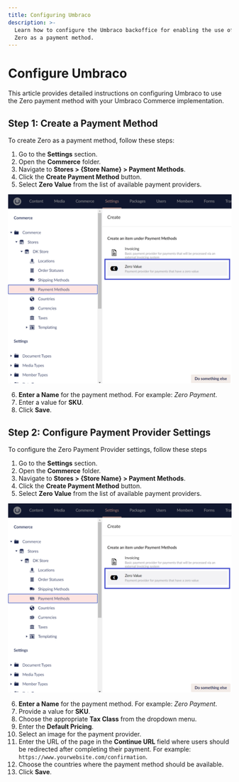 ```yaml
---
title: Configuring Umbraco
description: >-
  Learn how to configure the Umbraco backoffice for enabling the use of
  Zero as a payment method.
---
```


# Configure Umbraco

This article provides detailed instructions on configuring Umbraco to use the Zero payment method with your Umbraco Commerce implementation.

## Step 1: Create a Payment Method

To create Zero as a payment method, follow these steps:

1. Go to the **Settings** section.
2. Open the **Commerce** folder.
3. Navigate to **Stores > {Store Name} > Payment Methods**.
4. Click the **Create Payment Method** button.
5. Select **Zero Value** from the list of available payment providers.

  ![Zero Payment Provider](../media/zero/zero-payment-provider.png)
  
6. **Enter a Name** for the payment method. For example: *Zero Payment*.
7. Enter a value for **SKU**.
8. Click **Save**.

## Step 2: Configure Payment Provider Settings

To configure the Zero Payment Provider settings, follow these steps

1. Go to the **Settings** section.
2. Open the **Commerce** folder.
3. Navigate to **Stores > {Store Name} > Payment Methods**.
4. Click the **Create Payment Method** button.
5. Select **Zero Value** from the list of available payment providers.

  ![Zero Payment Provider](../media/zero/zero-payment-provider.png)

6. **Enter a Name** for the payment method. For example: *Zero Payment*.
7. Provide a value for **SKU**.
8. Choose the appropriate **Tax Class** from the dropdown menu.
9. Enter the **Default Pricing**.
10. Select an image for the payment provider.
11. Enter the URL of the page in the **Continue URL** field where users should be redirected after completing their payment. For example: `https://www.yourwebsite.com/confirmation`.
12. Choose the countries where the payment method should be available.
13. Click **Save**.
